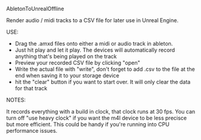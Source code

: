 AbletonToUnrealOffline

Render audio / midi tracks to a CSV file for later use in Unreal Engine. 

USE: 
  - Drag the .amxd files onto either a midi or audio track in ableton. 
  - Just hit play and let it play. The devices will automatically record anything that's being played on the track 
  - Preview your recorded CSV file by clicking "open"
  - Write the actual file with "write", don't forget to add .csv to the file at the end when saving it to your storage device
  - hit the "clear" button if you want to start over. It will only clear the data for that track
 
NOTES:

It records everything with a build in clock, that clock runs at 30 fps. You can turn off "use heavy clock" if you want the m4l device to be less precisce but more efficient. This could be handy if you're running into CPU performance issues. 

